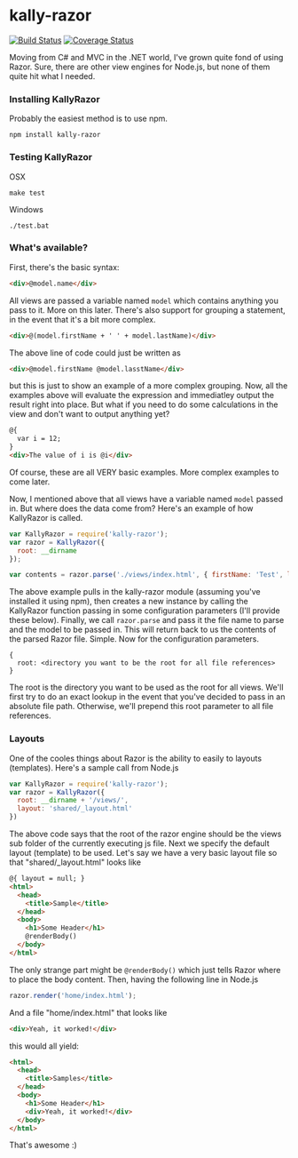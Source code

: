 kally-razor
===========

[![Build Status](https://travis-ci.org/nufyoot/kally-razor.png?branch=master)](https://travis-ci.org/nufyoot/kally-razor) [![Coverage Status](https://coveralls.io/repos/nufyoot/kally-razor/badge.png?branch=master)](https://coveralls.io/r/nufyoot/kally-razor?branch=master)

Moving from C# and MVC in the .NET world, I've grown quite fond of using Razor.  Sure, there are other view engines for Node.js, but none of them quite hit what I needed.

### Installing KallyRazor
Probably the easiest method is to use npm.
```
npm install kally-razor
```

### Testing KallyRazor
OSX
```
make test
```

Windows
```
./test.bat
```

### What's available?
First, there's the basic syntax:
```html
<div>@model.name</div>
```
All views are passed a variable named `model` which contains anything you pass to it.  More on this later.  There's also support for grouping a statement, in the event that it's a bit more complex.
```html
<div>@(model.firstName + ' ' + model.lastName)</div>
```
The above line of code could just be written as
```html
<div>@model.firstName @model.lasstName</div>
```
but this is just to show an example of a more complex grouping.  Now, all the examples above will evaluate the expression and immediatley output the result right into place.  But what if you need to do some calculations in the view and don't want to output anything yet?
```html
@{
  var i = 12;
}
<div>The value of i is @i</div>
```

Of course, these are all VERY basic examples.  More complex examples to come later.

Now, I mentioned above that all views have a variable named `model` passed in.  But where does the data come from?  Here's an example of how KallyRazor is called.
```javascript
var KallyRazor = require('kally-razor');
var razor = KallyRazor({
  root: __dirname
});

var contents = razor.parse('./views/index.html', { firstName: 'Test', lastName: 'Testerson' });
```
The above example pulls in the kally-razor module (assuming you've installed it using npm), then creates a new instance by calling the KallyRazor function passing in some configuration parameters (I'll provide these below).  Finally, we call `razor.parse` and pass it the file name to parse and the model to be passed in.  This will return back to us the contents of the parsed Razor file.  Simple.  Now for the configuration parameters.
```
{
  root: <directory you want to be the root for all file references>
}
```
The root is the directory you want to be used as the root for all views.  We'll first try to do an exact lookup in the event that you've decided to pass in an absolute file path.  Otherwise, we'll prepend this root parameter to all file references.

### Layouts
One of the cooles things about Razor is the ability to easily to layouts (templates).  Here's a sample call from Node.js
```javascript
var KallyRazor = require('kally-razor');
var razor = KallyRazor({
  root: __dirname + '/views/',
  layout: 'shared/_layout.html'
})
```
The above code says that the root of the razor engine should be the views sub folder of the currently executing js file.  Next we specify the default layout (template) to be used.  Let's say we have a very basic layout file so that "shared/_layout.html" looks like
```html
@{ layout = null; }
<html>
  <head>
    <title>Sample</title>
  </head>
  <body>
    <h1>Some Header</h1>
    @renderBody()
  </body>
</html>
```
The only strange part might be `@renderBody()` which just tells Razor where to place the body content.  Then, having the following line in Node.js
```javascript
razor.render('home/index.html');
```
And a file "home/index.html" that looks like
```html
<div>Yeah, it worked!</div>
```
this would all yield:
```html
<html>
  <head>
    <title>Samples</title>
  </head>
  <body>
    <h1>Some Header</h1>
    <div>Yeah, it worked!</div>
  </body>
</html>
```
That's awesome :)
